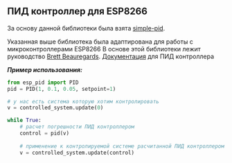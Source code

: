 ## ПИД контроллер для ESP8266


За основу данной библиотеки была взята [simple-pid](https://github.com/m-lundberg/simple-pid/blob/master/README.md#simple-pid).

Указанная выше библиотека была адаптирована для работы с микроконтроллерами ESP8266
В основе этой библиотеки лежит руководство [Brett Beauregards](http://brettbeauregard.com/blog/2011/04/improving-the-beginners-pid-introduction/).
[Документация](https://simple-pid.readthedocs.io/en/latest/simple_pid.html#module-simple_pid.PID) для ПИД контроллера

***Пример использования:***
```python
from esp_pid import PID
pid = PID(1, 0.1, 0.05, setpoint=1)

# у нас есть система которую хотим контролировать
v = controlled_system.update(0)

while True:
    # расчет погрешности ПИД контроллером
    control = pid(v)
    
    # применение к контролируемой системе расчитанной ПИД контроллером новой погрешности
    v = controlled_system.update(control)
```
